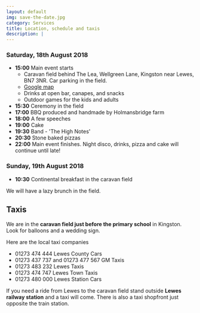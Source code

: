 ```yaml
---
layout: default
img: save-the-date.jpg 
category: Services
title: Location, schedule and taxis
description: |
---
```

### Saturday, 18th August 2018
- **15:00** Main event starts
  - Caravan field behind The Lea, Wellgreen Lane, Kingston near Lewes, BN7 3NR. Car parking in the field.
  - [Google map](https://goo.gl/maps/KNiHoRGrGYF2)
  - Drinks at open bar, canapes, and snacks
  - Outdoor games for the kids and adults 
- **15:30** Ceremony in the field
- **17:00** BBQ produced and handmade by Holmansbridge farm 
- **18:00** A few speeches
- **19:00** Cake
- **19:30** Band - 'The High Notes' 
- **20:30** Stone baked pizzas 
- **22:00** Main event finishes. Night disco, drinks, pizza and cake will continue until late!

### Sunday, 19th August 2018
- **10:30** Continental breakfast in the caravan field  

We will have a lazy brunch in the field.  

## Taxis
We are in the **caravan field just before the primary school** in Kingston. Look for balloons and a wedding sign.  

Here are the local taxi companies 

- 01273 474 444 Lewes County Cars
- 01273 437 737 and 01273 477 567  GM Taxis
- 01273 483 232 Lewes Taxis
- 01273 474 747 Lewes Town Taxis
- 01273 480 000 Lewes Station Cars

If you need a ride from Lewes to the caravan field stand outside **Lewes railway station** and a taxi will come. There is also a taxi shopfront just opposite the train station.



